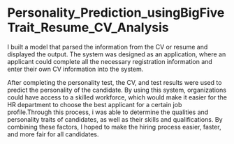 # Personality_Prediction_usingBigFiveTrait_Resume_CV_Analysis
I built a model that parsed the information from the CV or resume and displayed the output. The system was designed as an application, where an applicant could complete all the necessary registration information and enter their own CV information into the system.

After completing the personality test, the CV, and test results were used to predict the personality of the candidate. By using this system, organizations could have access to a skilled workforce, which would make it easier for the HR department to choose the best applicant for a certain job profile.Through this process, i was able to determine the qualities and personality traits of candidates, as well as their skills and qualifications. By combining these factors, I hoped to make the hiring process easier, faster, and more fair for all candidates.
